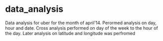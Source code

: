 # data_analysis
Data analysis for uber for the month of april'14.
Perormed analysis on day, hour and date.
Cross analysis performed on day of the week to the hour of the day.
Later analysis on latitude and longitude was perfromed
